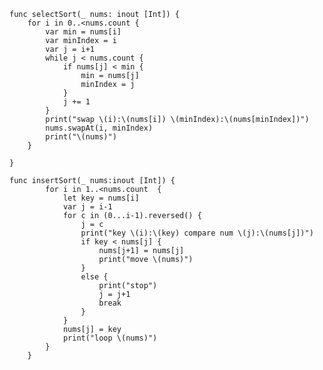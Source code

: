 	func selectSort(_ nums: inout [Int]) {
        for i in 0..<nums.count {
            var min = nums[i]
            var minIndex = i
            var j = i+1
            while j < nums.count {
                if nums[j] < min {
                    min = nums[j]
                    minIndex = j
                }
                j += 1
            }
            print("swap \(i):\(nums[i]) \(minIndex):\(nums[minIndex])")
            nums.swapAt(i, minIndex)
            print("\(nums)")
        }
        
    }
	
	func insertSort(_ nums:inout [Int]) {
	        for i in 1..<nums.count  {
	            let key = nums[i]
	            var j = i-1
	            for c in (0...i-1).reversed() {
	                j = c
	                print("key \(i):\(key) compare num \(j):\(nums[j])")
	                if key < nums[j] {
	                    nums[j+1] = nums[j]
	                    print("move \(nums)")
	                }
	                else {
	                    print("stop")
	                    j = j+1
	                    break
	                }
	            }
	            nums[j] = key
	            print("loop \(nums)")
	        }
	    }